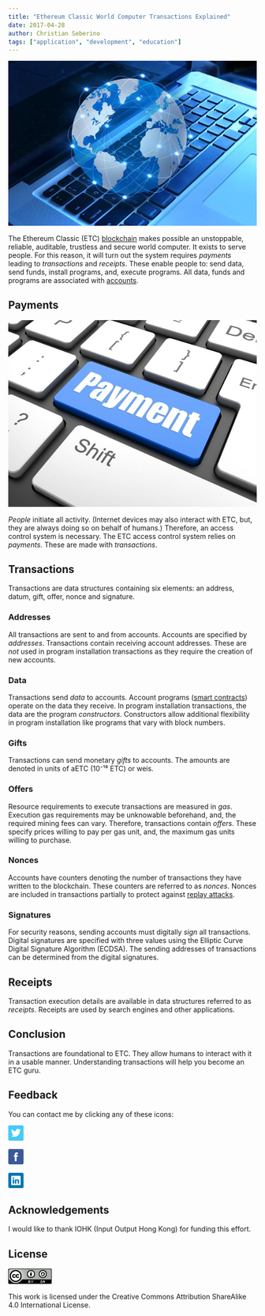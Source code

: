 ```yaml
---
title: "Ethereum Classic World Computer Transactions Explained"
date: 2017-04-28
author: Christian Seberino
tags: ["application", "development", "education"]
---
```


![](./0HOdU25qwLVRmW3Bj.jpg)

The Ethereum Classic (ETC)
[blockchain](https://steemit.com/etc/@cseberino/let-s-admit-blockchains-are-weird-an-introduction-to-the-strangeness)
makes possible an unstoppable, reliable, auditable, trustless and secure world
computer. It exists to serve people. For this reason, it will turn out the
system requires *payments* leading to *transactions* and *receipts*. These
enable people to: send data, send funds, install programs, and, execute
programs. All data, funds and programs are associated with
[accounts](https://steemit.com/etc/@cseberino/the-ethereum-classic-world-computer-accounts-and-states-explained).

## Payments

![](./0dwEVBeli4Eq1qYvX.jpg)

*People* initiate all activity. (Internet devices may also interact with ETC,
but, they are always doing so on behalf of humans.) Therefore, an access control
system is necessary. The ETC access control system relies on *payments*. These
are made with *transactions*.

## Transactions

Transactions are data structures containing six elements: an address, datum,
gift, offer, nonce and signature.

### Addresses

All transactions are sent to and from accounts. Accounts are specified by
*addresses*. Transactions contain receiving account addresses. These are *not*
used in program installation transactions as they require the creation of new
accounts.

### Data

Transactions send *data* to accounts. Account programs ([smart
contracts](https://steemit.com/etc/@cseberino/the-skinny-on-smart-contracts-an-introduction-and-why-you-should-care))
operate on the data they receive. In program installation transactions, the data
are the program *constructors*. Constructors allow additional flexibility in
program installation like programs that vary with block numbers.

### Gifts

Transactions can send monetary *gifts* to accounts. The amounts are denoted in
units of aETC (10⁻¹⁸ ETC) or weis.

### Offers

Resource requirements to execute transactions are measured in *gas*. Execution
gas requirements may be unknowable beforehand, and, the required mining fees can
vary. Therefore, transactions contain *offers*. These specify prices willing to
pay per gas unit, and, the maximum gas units willing to purchase.

### Nonces

Accounts have counters denoting the number of transactions they have written to
the blockchain. These counters are referred to as *nonces*. Nonces are included
in transactions partially to protect against [replay
attacks](https://steemit.com/ethereumclassic/@cseberino/navajo-indians-help-explain-ethereum-classic-replay-attacks).

### Signatures

For security reasons, sending accounts must digitally *sign* all transactions.
Digital signatures are specified with three values using the Elliptic Curve
Digital Signature Algorithm (ECDSA). The sending addresses of transactions can
be determined from the digital signatures.

## Receipts

Transaction execution details are available in data structures referred to as
*receipts*. Receipts are used by search engines and other applications.

## Conclusion

Transactions are foundational to ETC. They allow humans to interact with it in a
usable manner. Understanding transactions will help you become an ETC guru.

## Feedback

You can contact me by clicking any of these icons:

![](./0eoFC6QOWZ--bCngK.png)

![](./0i3CwTFEKUnKYHMf0.png)

![](./0HQj6HSHxE7pkIBjk.png)

## Acknowledgements

I would like to thank IOHK (Input Output Hong Kong) for funding this effort.

## License

![](./0hocpUZXBcjzNJeQ2.png)

This work is licensed under the Creative Commons Attribution ShareAlike 4.0
International License.
